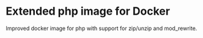 # Extended php image for Docker

Improved docker image for php with support for zip/unzip and mod_rewrite.
